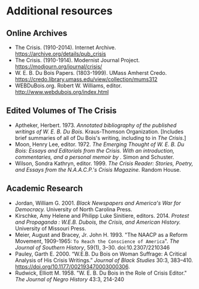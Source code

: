 # Additional resources


## Online Archives

* The Crisis. (1910-2014). Internet Archive. https://archive.org/details/pub_crisis
* The Crisis. (1910-1914). Modernist Journal Project. https://modjourn.org/journal/crisis/
* W. E. B. Du Bois Papers. (1803-1999). UMass Amherst Credo. https://credo.library.umass.edu/view/collection/mums312
* WEBDuBois.org. Robert W. Williams, editor. http://www.webdubois.org/index.html

## Edited Volumes of The Crisis
* Aptheker, Herbert. 1973. *Annotated bibliography of the published writings of W. E. B. Du Bois.* Kraus-Thomson Organization. [Includes brief summaries of all of Du Bois's writing, including to in *The Crisis*.]
* Moon, Henry Lee, editor. 1972. *The Emerging Thought of W. E. B. Du Bois: Essays and Editorials from the Crisis. With an introduction, commentaries, and a personal memoir by .* Simon and Schuster.
* Wilson, Sondra Kathryn, editor. 1999. *The Crisis Reader: Stories, Poetry, and Essays from the N.A.A.C.P.'s Crisis Magazine.* Random House.


## Academic Research

* Jordan, William G. 2001. *Black Newspapers and America's War for Democracy.* University of North Carolina Press.
* Kirschke, Amy Helene and Philipp Luke Sinitiere, editors. 2014. *Protest and Propaganda : W.E.B. Dubois, the Crisis, and American History.* University of Missouri Press.
* Meier, August and Bracey, Jr. John H.  1993. "The NAACP as a Reform Movement, 1909-1965: `To Reach the Conscience of America`". *The Journal of Southern History*, 59(1), 3–30. doi:10.2307/2210346
* Pauley, Garth E. 2000. “W.E.B. Du Bois on Woman Suffrage: A Critical Analysis of His Crisis Writings.” *Journal of Black Studies* 30:3, 383–410. https://doi.org/10.1177/002193470003000306.
* Rudwick, Elliott M. 1958. "W. E. B. Du Bois in the Role of Crisis Editor." *The Journal of Negro History* 43:3, 214-240
